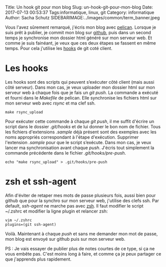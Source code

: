 Title: Un hook git pour mon blog 
Slug: un-hook-git-pour-mon-blog 
Date: 2017-07-13 00:53:37
Tags:informatique, linux, git
Category: informatique
Author: Sacha Schutz
SIDEBARIMAGE:../images/common/term_banner.jpeg

Vous l'avez sûrement remarqué, j'écris mon blog avec [pelican](http://docs.getpelican.com/en/stable/). 
Lorsque je suis prêt à publier, je commit mon blog sur [github](https://github.com/), puis dans un second temps je synchronise mon dossier html généré sur mon serveur web. 
Et comme je suis fainéant, je veux que ces deux étapes se fassent en même temps. Pour cela j'utilise les [hooks](https://git-scm.com/book/gr/v2/Customizing-Git-Git-Hooks) de git coté client. 

# Les hooks 
Les hooks sont des scripts qui peuvent s’exécuter côté client (mais aussi côté serveur). 
Dans mon cas, je veux uploader mon dossier html sur mon serveur web à chaque fois que je fais un *git push*. La commande a exécuté et fourni dans le *Makefile* de pelican. Elle synchronise les fichiers html sur mon serveur web avec *rsync* et ma clef ssh. 

    make rsync_upload 

Pour exécuter cette commande à chaque *git push*, il me suffit d'écrire un script dans le dossier *.git/hooks* et de lui donner le bon nom de fichier. Tous les fichiers d'extensions *.sample* déjà présent sont des exemples avec les noms appropriés correspondant à l'étape d'exécution. Supprimer l'extension *.sample* pour que le script s’exécute. Dans mon cas, je veux lancer ma synchronisation avant chaque *push*. J'écris tout simplement la commande précédente dans le fichier *.git/hooks/pre-push*. 

    echo "make rsync_upload" > .git/hooks/pre-push

# zsh et ssh-agent 
Afin d'éviter de retaper mes mots de passe plusieurs fois, aussi bien pour github que pour la synchro sur mon serveur web, j'utilise des clefs ssh. 
Par default, *ssh-agent* ne marche pas avec [zsh](https://fr.wikipedia.org/wiki/Z_Shell). Il faut modifier le script ~/.zshrc et modifier la ligne plugin et relancer zsh:

    vim ~/.zshrc
    plugins=(git ssh-agent)


Voilà. Maintenant à chaque *push* et sans me demander mon mot de passe, mon blog est envoyé sur github puis sur mon serveur web.

PS : Je vais essayer de publier plus de notes courtes de ce type, si ça ne vous embête pas. C'est moins long à faire, et comme ça je peux partager ce que j'apprends plus rapidement. 





